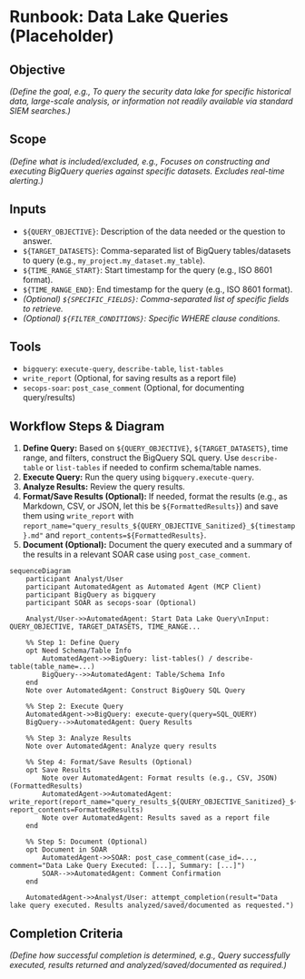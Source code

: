 # Runbook: Data Lake Queries (Placeholder)

## Objective

*(Define the goal, e.g., To query the security data lake for specific historical data, large-scale analysis, or information not readily available via standard SIEM searches.)*

## Scope

*(Define what is included/excluded, e.g., Focuses on constructing and executing BigQuery queries against specific datasets. Excludes real-time alerting.)*

## Inputs

*   `${QUERY_OBJECTIVE}`: Description of the data needed or the question to answer.
*   `${TARGET_DATASETS}`: Comma-separated list of BigQuery tables/datasets to query (e.g., `my_project.my_dataset.my_table`).
*   `${TIME_RANGE_START}`: Start timestamp for the query (e.g., ISO 8601 format).
*   `${TIME_RANGE_END}`: End timestamp for the query (e.g., ISO 8601 format).
*   *(Optional) `${SPECIFIC_FIELDS}`: Comma-separated list of specific fields to retrieve.*
*   *(Optional) `${FILTER_CONDITIONS}`: Specific WHERE clause conditions.*

## Tools

*   `bigquery`: `execute-query`, `describe-table`, `list-tables`
*   `write_report` (Optional, for saving results as a report file)
*   `secops-soar`: `post_case_comment` (Optional, for documenting query/results)

## Workflow Steps & Diagram

1.  **Define Query:** Based on `${QUERY_OBJECTIVE}`, `${TARGET_DATASETS}`, time range, and filters, construct the BigQuery SQL query. Use `describe-table` or `list-tables` if needed to confirm schema/table names.
2.  **Execute Query:** Run the query using `bigquery.execute-query`.
3.  **Analyze Results:** Review the query results.
4.  **Format/Save Results (Optional):** If needed, format the results (e.g., as Markdown, CSV, or JSON, let this be `${FormattedResults}`) and save them using `write_report` with `report_name="query_results_${QUERY_OBJECTIVE_Sanitized}_${timestamp}.md"` and `report_contents=${FormattedResults}`.
5.  **Document (Optional):** Document the query executed and a summary of the results in a relevant SOAR case using `post_case_comment`.

```{mermaid}
sequenceDiagram
    participant Analyst/User
    participant AutomatedAgent as Automated Agent (MCP Client)
    participant BigQuery as bigquery
    participant SOAR as secops-soar (Optional)

    Analyst/User->>AutomatedAgent: Start Data Lake Query\nInput: QUERY_OBJECTIVE, TARGET_DATASETS, TIME_RANGE...

    %% Step 1: Define Query
    opt Need Schema/Table Info
        AutomatedAgent->>BigQuery: list-tables() / describe-table(table_name=...)
        BigQuery-->>AutomatedAgent: Table/Schema Info
    end
    Note over AutomatedAgent: Construct BigQuery SQL Query

    %% Step 2: Execute Query
    AutomatedAgent->>BigQuery: execute-query(query=SQL_QUERY)
    BigQuery-->>AutomatedAgent: Query Results

    %% Step 3: Analyze Results
    Note over AutomatedAgent: Analyze query results

    %% Step 4: Format/Save Results (Optional)
    opt Save Results
        Note over AutomatedAgent: Format results (e.g., CSV, JSON) (FormattedResults)
        AutomatedAgent->>AutomatedAgent: write_report(report_name="query_results_${QUERY_OBJECTIVE_Sanitized}_${timestamp}.md", report_contents=FormattedResults)
        Note over AutomatedAgent: Results saved as a report file
    end

    %% Step 5: Document (Optional)
    opt Document in SOAR
        AutomatedAgent->>SOAR: post_case_comment(case_id=..., comment="Data Lake Query Executed: [...], Summary: [...]")
        SOAR-->>AutomatedAgent: Comment Confirmation
    end

    AutomatedAgent->>Analyst/User: attempt_completion(result="Data lake query executed. Results analyzed/saved/documented as requested.")

```

## Completion Criteria

*(Define how successful completion is determined, e.g., Query successfully executed, results returned and analyzed/saved/documented as required.)*
